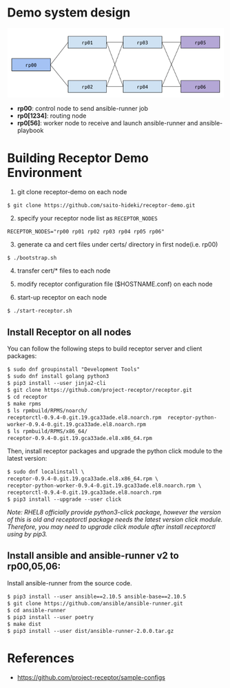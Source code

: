 # Demo system design

![demosystem](images/system_diagram.png)

- **rp00**: control node to send ansible-runner job
- **rp0[1234]**: routing node
- **rp0[56]**: worker node to receive and launch ansible-runner and ansible-playbook

# Building Receptor Demo Environment

1. git clone receptor-demo on each node
```
$ git clone https://github.com/saito-hideki/receptor-demo.git
```

2. specify your receptor node list as `RECEPTOR_NODES`
```
RECEPTOR_NODES="rp00 rp01 rp02 rp03 rp04 rp05 rp06"
```

3. generate ca and cert files under certs/ directory in first node(i.e. rp00)
```
$ ./bootstrap.sh
```

4. transfer cert/* files to each node

5. modify receptor configuration file ($HOSTNAME.conf) on each node

6. start-up receptor on each node
```
$ ./start-receptor.sh
```

## Install Receptor on all nodes

You can follow the following steps to build receptor server and client packages:

```
$ sudo dnf groupinstall "Development Tools"
$ sudo dnf install golang python3
$ pip3 install --user jinja2-cli
$ git clone https://github.com/project-receptor/receptor.git
$ cd receptor
$ make rpms
$ ls rpmbuild/RPMS/noarch/
receptorctl-0.9.4-0.git.19.gca33ade.el8.noarch.rpm  receptor-python-worker-0.9.4-0.git.19.gca33ade.el8.noarch.rpm
$ ls rpmbuild/RPMS/x86_64/
receptor-0.9.4-0.git.19.gca33ade.el8.x86_64.rpm
```

Then, install receptor packages and upgrade the python click module to the latest version:

```
$ sudo dnf localinstall \
receptor-0.9.4-0.git.19.gca33ade.el8.x86_64.rpm \
receptor-python-worker-0.9.4-0.git.19.gca33ade.el8.noarch.rpm \
receptorctl-0.9.4-0.git.19.gca33ade.el8.noarch.rpm
$ pip3 install --upgrade --user click
```

*Note: RHEL8 officially provide python3-click package, however the version of this is old and receptorctl package needs the latest version click module. Therefore, you may need to upgrade click module after install receptorctl using by pip3.*

## Install ansible and ansible-runner v2 to rp00,05,06:

Install ansible-runner from the source code.

```
$ pip3 install --user ansible==2.10.5 ansible-base==2.10.5
$ git clone https://github.com/ansible/ansible-runner.git
$ cd ansible-runner
$ pip3 install --user poetry
$ make dist
$ pip3 install --user dist/ansible-runner-2.0.0.tar.gz
```

# References
- https://github.com/project-receptor/sample-configs
